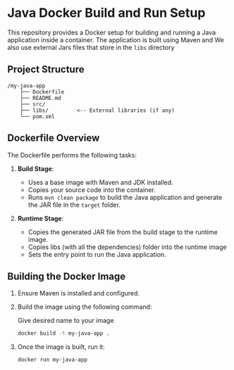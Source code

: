
# Java Docker Build and Run Setup

This repository provides a Docker setup for building and running a Java application inside a container. The application is built using Maven and We also use external Jars files that store in the `libs` directory

## Project Structure

```
/my-java-app
    ├── Dockerfile
    ├── README.md
    ├── src/
    ├── libs/         <-- External libraries (if any)
    └── pom.xml 
```

## Dockerfile Overview

The Dockerfile performs the following tasks:

1. **Build Stage**:
   - Uses a base image with Maven and JDK installed.
   - Copies your source code into the container.
   - Runs `mvn clean package` to build the Java application and generate the JAR file in the `target` folder.

2. **Runtime Stage**:
   - Copies the generated JAR file from the build stage to the runtime image.
   - Copies libs (with all the dependencies) folder into the runtime image
   - Sets the entry point to run the Java application.

## Building the Docker Image



1. Ensure Maven is installed and configured.
2. Build the image using the following command:

   Give desired name to your image
   ```bash
   docker build -t my-java-app .
   ```

3. Once the image is built, run it:

   ```bash
   docker run my-java-app
   ```





